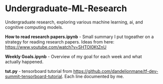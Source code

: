 # Undergraduate-ML-Research
Undergraduate research, exploring various machine learning, ai, and cognitive computing models.

**How to read research papers.ipynb** - Small summary I put togeather on a strategy for reading research papers. Ideas from here: https://www.youtube.com/watch?v=SHTOI0KtZnU

**Weekly Goals.ipynb** - Overview of my goal for each week and what actually happened.

**tut.py** - tensorboard tutorial from https://github.com/dandelionmane/tf-dev-summit-tensorboard-tutorial. Each line documented by me.
